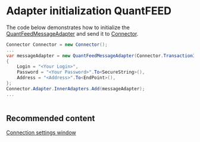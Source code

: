 # Adapter initialization QuantFEED

The code below demonstrates how to initialize the [QuantFeedMessageAdapter](xref:StockSharp.QuantHouse.QuantFeedMessageAdapter) and send it to [Connector](xref:StockSharp.Algo.Connector).

```cs
Connector Connector = new Connector();				
...				
var messageAdapter = new QuantFeedMessageAdapter(Connector.TransactionIdGenerator)
{
    Login = "<Your Login>",
    Password = "<Your Password>".To<SecureString>(),
    Address = "<Address>".To<EndPoint>(),
};
Connector.Adapter.InnerAdapters.Add(messageAdapter);
...	
							
```

## Recommended content

[Connection settings window](../../../graphical_user_interface/connection_settings_window.md)
